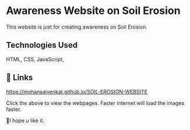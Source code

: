
# Awareness Website on Soil Erosion

This website is just for creating awareness on Soil Erosion.




## Technologies Used

HTML,
CSS,
JavaScript,





## 🔗 Links
https://mohansaivenkat.github.io/SOIL-EROSION-WEBSITE

Click the above to view the webpages.
Faster internet will load the images faster.

🥹I hope u like it.

